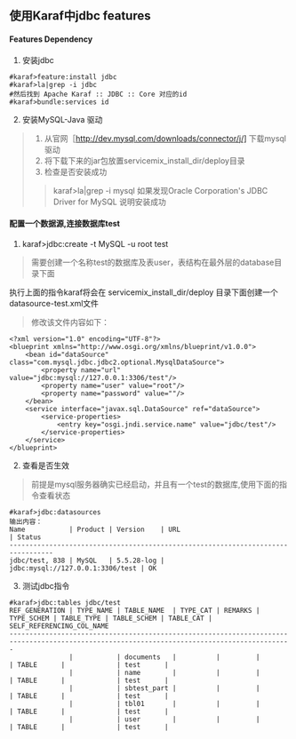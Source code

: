 ## 使用Karaf中jdbc features

#### Features Dependency
1. 安装jdbc
```
#karaf>feature:install jdbc
#karaf>la|grep -i jdbc
#然后找到 Apache Karaf :: JDBC :: Core 对应的id
#karaf>bundle:services id
```

2. 安装MySQL-Java 驱动
>1. 从官网［http://dev.mysql.com/downloads/connector/j/] 下载mysql驱动
>2. 将下载下来的jar包放置servicemix_install_dir/deploy目录
>3. 检查是否安装成功
>>karaf>la|grep -i mysql 
>>如果发现Oracle Corporation's JDBC Driver for MySQL 说明安装成功


#### 配置一个数据源,连接数据库test
1. karaf>jdbc:create -t MySQL -u root test
>需要创建一个名称test的数据库及表user，表结构在最外层的database目录下面

执行上面的指令karaf将会在 servicemix_install_dir/deploy 目录下面创建一个datasource-test.xml文件

>修改该文件内容如下：
```
<?xml version="1.0" encoding="UTF-8"?>
<blueprint xmlns="http://www.osgi.org/xmlns/blueprint/v1.0.0">
    <bean id="dataSource" class="com.mysql.jdbc.jdbc2.optional.MysqlDataSource">
        <property name="url" value="jdbc:mysql://127.0.0.1:3306/test"/>
        <property name="user" value="root"/>
        <property name="password" value=""/>
    </bean>
    <service interface="javax.sql.DataSource" ref="dataSource">
        <service-properties>
            <entry key="osgi.jndi.service.name" value="jdbc/test"/>
        </service-properties>
    </service>
</blueprint>
```

2. 查看是否生效
> 前提是mysql服务器确实已经启动，并且有一个test的数据库,使用下面的指令查看状态 
```
#karaf>jdbc:datasources
输出内容：
Name           | Product | Version    | URL                              | Status
---------------------------------------------------------------------------------
jdbc/test, 838 | MySQL   | 5.5.28-log | jdbc:mysql://127.0.0.1:3306/test | OK  
```

3. 测试jdbc指令
```
#karaf>jdbc:tables jdbc/test
REF_GENERATION | TYPE_NAME | TABLE_NAME  | TYPE_CAT | REMARKS | TYPE_SCHEM | TABLE_TYPE | TABLE_SCHEM | TABLE_CAT | SELF_REFERENCING_COL_NAME
---------------------------------------------------------------------------------------------------------------------------------------------
               |           | documents   |          |         |            | TABLE      |             | test      |                          
               |           | name        |          |         |            | TABLE      |             | test      |                          
               |           | sbtest_part |          |         |            | TABLE      |             | test      |                          
               |           | tbl01       |          |         |            | TABLE      |             | test      |                          
               |           | user        |          |         |            | TABLE      |             | test      |
               
```